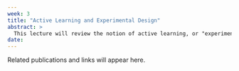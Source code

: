 ```yaml
---
week: 3
title: "Active Learning and Experimental Design"
abstract: >
  This lecture will review the notion of active learning, or "experimental design" as it's known in statistics. Emulators will be used to help decide where to experiment next.
date:
---
```


Related publications and links will appear here.
